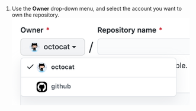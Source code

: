 1. Use the **Owner** drop-down menu, and select the account you want to own the repository. ![Owner drop-down menu](/assets/images/help/repository/create-repository-owner.png)
